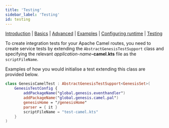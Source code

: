 ```yaml
---
title: 'Testing'
sidebar_label: 'Testing'
id: testing
---
```


[Introduction](/server-modules/integration/apache-camel/introduction/)  | [Basics](/server-modules/integration/apache-camel/basics) | [Advanced](/server-modules/integration/apache-camel/advanced) | [Examples](/server-modules/integration/apache-camel/examples) | [Configuring runtime](/server-modules/integration/apache-camel/configuring-runtime) | [Testing](/server-modules/integration/apache-camel/testing)

To create integration tests for your Apache Camel routes, you need to create service tests by extending the `AbstractGenesisTestSupport` class and specifying the relevant _application-name_**-camel.kts** file as the `scriptFileName`.

Examples of how you would initialise a test extending this class are provided below.

```kotlin
class GenesisCamelTest : AbstractGenesisTestSupport<GenesisSet>(
    GenesisTestConfig {
        addPackageName("global.genesis.eventhandler")
        addPackageName("global.genesis.camel.pal")
        genesisHome = "/genesisHome"
        parser = { it }
        scriptFileName = "test-camel.kts"
    }
)
```